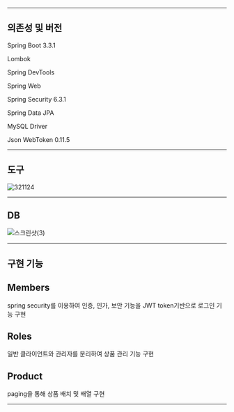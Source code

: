 ----------
 의존성 및 버전
----------

Spring Boot 3.3.1

Lombok

Spring DevTools

Spring Web

Spring Security 6.3.1

Spring Data JPA

MySQL Driver

Json WebToken 0.11.5

----------
도구
----------
![321124](https://github.com/user-attachments/assets/05faaf32-c6b0-4af6-9b20-2a94d9b346af)


----------
DB
----------

![스크린샷(3)](https://github.com/user-attachments/assets/3410445b-e4b8-430f-8072-21cf5a1e3112)

----------
구현 기능
----------

Members
----------
spring security를 이용하여 인증, 인가, 보안 기능을 JWT token기반으로 로그인 기능 구현

Roles
----------
일반 클라이언트와 관리자를 분리하여 상품 관리 기능 구현

Product
----------
paging을 통해 상품 배치 및 배열 구현



----------

